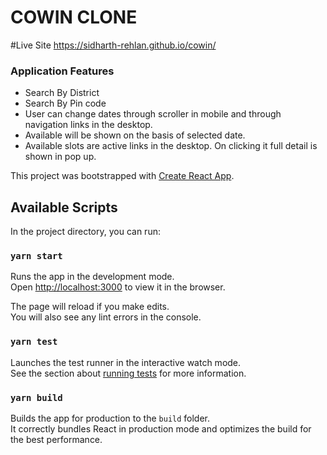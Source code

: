 # COWIN CLONE

#Live Site
https://sidharth-rehlan.github.io/cowin/

### Application Features

- Search By District
- Search By Pin code
- User can change dates through scroller in mobile and through navigation links in the desktop.
- Available will be shown on the basis of selected date.
- Available slots are active links in the desktop. On clicking it full detail is shown in pop up.

This project was bootstrapped with [Create React App](https://github.com/facebook/create-react-app).

## Available Scripts

In the project directory, you can run:

### `yarn start`

Runs the app in the development mode.\
Open [http://localhost:3000](http://localhost:3000) to view it in the browser.

The page will reload if you make edits.\
You will also see any lint errors in the console.

### `yarn test`

Launches the test runner in the interactive watch mode.\
See the section about [running tests](https://facebook.github.io/create-react-app/docs/running-tests) for more information.

### `yarn build`

Builds the app for production to the `build` folder.\
It correctly bundles React in production mode and optimizes the build for the best performance.

